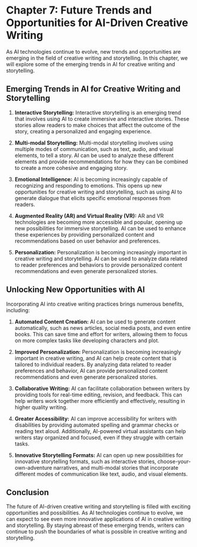 Chapter 7: Future Trends and Opportunities for AI-Driven Creative Writing
=========================================================================

As AI technologies continue to evolve, new trends and opportunities are emerging in the field of creative writing and storytelling. In this chapter, we will explore some of the emerging trends in AI for creative writing and storytelling.

Emerging Trends in AI for Creative Writing and Storytelling
-----------------------------------------------------------

1. **Interactive Storytelling:** Interactive storytelling is an emerging trend that involves using AI to create immersive and interactive stories. These stories allow readers to make choices that affect the outcome of the story, creating a personalized and engaging experience.

2. **Multi-modal Storytelling:** Multi-modal storytelling involves using multiple modes of communication, such as text, audio, and visual elements, to tell a story. AI can be used to analyze these different elements and provide recommendations for how they can be combined to create a more cohesive and engaging story.

3. **Emotional Intelligence:** AI is becoming increasingly capable of recognizing and responding to emotions. This opens up new opportunities for creative writing and storytelling, such as using AI to generate dialogue that elicits specific emotional responses from readers.

4. **Augmented Reality (AR) and Virtual Reality (VR):** AR and VR technologies are becoming more accessible and popular, opening up new possibilities for immersive storytelling. AI can be used to enhance these experiences by providing personalized content and recommendations based on user behavior and preferences.

5. **Personalization:** Personalization is becoming increasingly important in creative writing and storytelling. AI can be used to analyze data related to reader preferences and behaviors to provide personalized content recommendations and even generate personalized stories.

Unlocking New Opportunities with AI
-----------------------------------

Incorporating AI into creative writing practices brings numerous benefits, including:

1. **Automated Content Creation:** AI can be used to generate content automatically, such as news articles, social media posts, and even entire books. This can save time and effort for writers, allowing them to focus on more complex tasks like developing characters and plot.

2. **Improved Personalization:** Personalization is becoming increasingly important in creative writing, and AI can help create content that is tailored to individual readers. By analyzing data related to reader preferences and behavior, AI can provide personalized content recommendations and even generate personalized stories.

3. **Collaborative Writing:** AI can facilitate collaboration between writers by providing tools for real-time editing, revision, and feedback. This can help writers work together more efficiently and effectively, resulting in higher quality writing.

4. **Greater Accessibility:** AI can improve accessibility for writers with disabilities by providing automated spelling and grammar checks or reading text aloud. Additionally, AI-powered virtual assistants can help writers stay organized and focused, even if they struggle with certain tasks.

5. **Innovative Storytelling Formats:** AI can open up new possibilities for innovative storytelling formats, such as interactive stories, choose-your-own-adventure narratives, and multi-modal stories that incorporate different modes of communication like text, audio, and visual elements.

Conclusion
----------

The future of AI-driven creative writing and storytelling is filled with exciting opportunities and possibilities. As AI technologies continue to evolve, we can expect to see even more innovative applications of AI in creative writing and storytelling. By staying abreast of these emerging trends, writers can continue to push the boundaries of what is possible in creative writing and storytelling.
